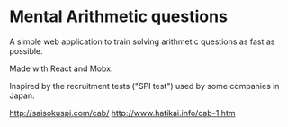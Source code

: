 # Mental Arithmetic questions

A simple web application to train solving arithmetic questions as fast as possible.

Made with React and Mobx.

Inspired by the recruitment tests ("SPI test") used by some companies in Japan.

http://saisokuspi.com/cab/
http://www.hatikai.info/cab-1.htm
